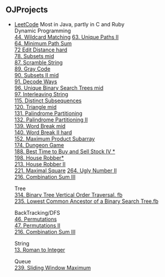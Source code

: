 OJProjects
--------------------------

- [LeetCode](https://leetcode.com/) Most in Java, partly in C and Ruby  
  Dynamic Programming  
  [44. Wildcard Matching](https://leetcode.com/problems/wildcard-matching/)
  [63. Unique Paths II](https://leetcode.com/problems/unique-paths-ii/)    
  [64. Minimum Path Sum](https://leetcode.com/problems/minimum-path-sum/)   
  [72 Edit Distance hard](https://leetcode.com/problems/edit-distance/)   
  [78. Subsets mid](https://leetcode.com/problems/subsets/)   
  [87. Scramble String](https://leetcode.com/problems/scramble-string/)   
  [89. Gray Code](https://leetcode.com/problems/gray-code/)    
  [90. Subsets II mid](https://leetcode.com/problems/subsets-ii/)    
  [91. Decode Ways](https://leetcode.com/problems/decode-ways/)  
  [96. Unique Binary Search Trees mid](http://oj.leetcode.com/problems/unique-binary-search-trees/  )  
  [97. Interleaving String](https://leetcode.com/problems/interleaving-string/)  
  [115. Distinct Subsequences](https://leetcode.com/problems/distinct-subsequences/)  
  [120. Triangle mid](https://leetcode.com/problems/triangle/)  
  [131. Palindrome Partitioning](https://leetcode.com/problems/palindrome-partitioning/)  
  [132. Palindrome Partitioning II](https://leetcode.com/problems/palindrome-partitioning-ii/)  
  [139. Word Break mid](http://oj.leetcode.com/problems/word-break/)     
  [140. Word Break II hard](http://oj.leetcode.com/problems/word-break-ii/)     
  [152. Maximum Product Subarray](https://leetcode.com/problems/maximum-product-subarray/)  
  [174. Dungeon Game](https://leetcode.com/problems/dungeon-game/)  
  [188. Best Time to Buy and Sell Stock IV \*](https://leetcode.com/problems/best-time-to-buy-and-sell-stock-iv/)  
  [198. House Robber\*](https://leetcode.com/problems/house-robber/)   
  [213. House Robber II](https://leetcode.com/problems/house-robber-ii/)  
  [221. Maximal Square](https://leetcode.com/problems/maximal-square/) 
  [264. Ugly Number II](https://leetcode.com/problems/ugly-number-ii/)  
  [216. Combination Sum III](https://leetcode.com/problems/combination-sum-iii/)

  Tree  
  [314. Binary Tree Vertical Order Traversal. fb](http://leetcode.com/problems/binary-tree-vertical-order-traversal/)  
  [235. Lowest Common Ancestor of a Binary Search Tree.fb](https://leetcode.com/problems/lowest-common-ancestor-of-a-binary-search-tree/)  

  BackTracking/DFS  
  [46. Permutations](https://leetcode.com/problems/permutations/)  
  [47. Permutations II](https://leetcode.com/problems/permutations-ii/)    
  [216. Combination Sum III](https://leetcode.com/problems/combination-sum-iii/)  

  String  
  [13. Roman to Integer](https://leetcode.com/problems/roman-to-integer/)

  Queue  
  [239. Sliding Window Maximum](https://leetcode.com/problems/sliding-window-maximum/)  


